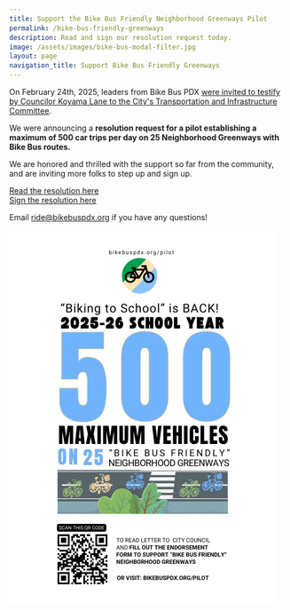 ```yaml
---
title: Support the Bike Bus Friendly Neighborhood Greenways Pilot
permalink: /bike-bus-friendly-greenways
description: Read and sign our resolution request today.
image: /assets/images/bike-bus-modal-filter.jpg
layout: page
navigation_title: Support Bike Bus Friendly Greenways
---
```


On February 24th, 2025, leaders from Bike Bus PDX [were invited to testify by Councilor Koyama Lane to the City's Transportation and Infrastructure Committee](https://bikeportland.org/2025/02/25/bike-bus-group-presses-city-council-for-safer-neighborhood-streets-392938).

We were announcing a **resolution request for a pilot establishing a maximum of 500 car trips per day on 25 Neighborhood Greenways with Bike Bus routes.**

We are honored and thrilled with the support so far from the community,
and are inviting more folks to step up and sign up.

[Read the resolution here](https://docs.google.com/document/d/1AflyzDGKi2tT6QM3CM3PS1nB_i9BF3ppY_mTCzkTTV4/edit?tab=t.0)
<br />
[Sign the resolution here](https://docs.google.com/forms/d/e/1FAIpQLSdfyDcAAvr9GvDoGcy1uO94UJFjfDuq0RY6BtvR_ROymlm3pg/viewform)

Email <a href="mailto:ride@bikebuspdx.org">ride@bikebuspdx.org</a> if you have any questions!

<img src="/assets/images/greenway-pilot-flyer.png" alt="" />
